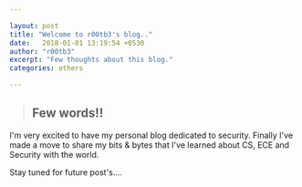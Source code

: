```yaml
---

layout:	post
title: "Welcome to r00tb3's blog.."
date:   2018-01-01 13:19:54 +0530
author: "r00tb3"
excerpt: "Few thoughts about this blog."
categories: others

---
```


> ## Few words!!

I'm very excited to have my personal blog dedicated to security. Finally I've made a move to share my bits & bytes that I've learned about CS, ECE and Security with the world.

Stay tuned for future post's.... 